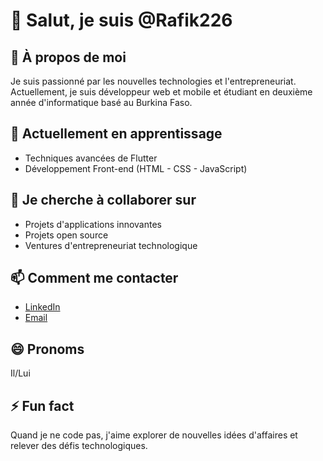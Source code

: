 # 👋 Salut, je suis @Rafik226

## 👀 À propos de moi
Je suis passionné par les nouvelles technologies et l'entrepreneuriat. Actuellement, je suis développeur web et mobile  et étudiant en deuxième année d'informatique basé au Burkina Faso.

## 🌱 Actuellement en apprentissage
- Techniques avancées de Flutter
- Développement Front-end (HTML - CSS - JavaScript)

## 💞️ Je cherche à collaborer sur
- Projets d'applications innovantes
- Projets open source 
- Ventures d'entrepreneuriat technologique

## 📫 Comment me contacter
- [LinkedIn](https://www.linkedin.com/in/rafik-sawadogo-a169252a1) 
- [Email](mailto:www.rafiksawadogo@gmail.com)

## 😄 Pronoms
Il/Lui

## ⚡ Fun fact
Quand je ne code pas, j'aime explorer de nouvelles idées d'affaires et relever des défis technologiques.

<!---
Rafik226/Rafik226 est un dépôt ✨ spécial ✨ car son `README.md` (ce fichier) apparaît sur votre profil GitHub.
Vous pouvez cliquer sur le lien de prévisualisation pour voir vos modifications.
--->
